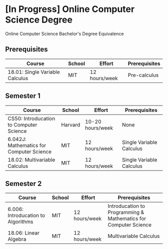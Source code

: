 # [In Progress] Online Computer Science Degree
Online Computer Science Bachelor's Degree Equivalence

## Prerequisites
| Course | School | Effort | Prerequisites |
| ------------- | ------------- | ------------- | ------------- | 
| 18.01: Single Variable Calculus | MIT | 12 hours/week | Pre-calculus |

## Semester 1

| Course | School | Effort | Prerequisites |
| ------------- | ------------- | ------------- | ------------- | 
| CS50: Introducation to Computer Science | Harvard | 10-20 hours/week | None |
| 6.042J: Mathematics for Computer Science | MIT | 12 hours/week | Single Variable Calculus |
| 18.02: Multivariable Calculus | MIT | 12 hours/week | Single Variable Calculus |

## Semester 2

| Course | School | Effort | Prerequisites |
| ------------- | ------------- | ------------- | ------------- | 
| 6.006: Introducation to Algorithms | MIT | 12 hours/week | Introducation to Programming & Mathematics for Computer Science |
| 18.06: Linear Algebra | MIT | 12 hours/week | Multivariable Calculus |

